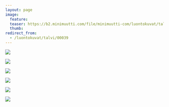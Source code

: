 ```yaml
---
layout: page
image:
  feature:
  teaser: https://b2.minimuutti.com/file/minimuutti-com/luontokuvat/talvi/DS40545-245px.jpg
  thumb:
redirect_from:
  - /luontokuvat/talvi/00039
---
```


[![](https://b2.minimuutti.com/file/minimuutti-com/luontokuvat/talvi/DS40541-800px.jpg)](https://dl.dropboxusercontent.com/sh/ea1wtnz7z734o12/AAA-9p6O94cxdKMCdYXY0GRVa/luontokuvat/talvi/DS40541.jpg)

[![](https://b2.minimuutti.com/file/minimuutti-com/luontokuvat/talvi/DS40543-800px.jpg)](https://dl.dropboxusercontent.com/sh/ea1wtnz7z734o12/AAAwciac7CoT3Du20dmukFwTa/luontokuvat/talvi/DS40543.jpg)

[![](https://b2.minimuutti.com/file/minimuutti-com/luontokuvat/talvi/DS40550-800px.jpg)](https://dl.dropboxusercontent.com/sh/ea1wtnz7z734o12/AADsx8P4kvBMdmrpvDUzhgwEa/luontokuvat/talvi/DS40550.jpg)

[![](https://b2.minimuutti.com/file/minimuutti-com/luontokuvat/talvi/DS40547-800px.jpg)](https://dl.dropboxusercontent.com/sh/ea1wtnz7z734o12/AAB1pA4NwsMkNK6VkVuRAJzga/luontokuvat/talvi/DS40547.jpg)

[![](https://b2.minimuutti.com/file/minimuutti-com/luontokuvat/talvi/DS40544-800px.jpg)](https://dl.dropboxusercontent.com/sh/ea1wtnz7z734o12/AAAGModyPw2jH9-j7mt5NLOHa/luontokuvat/talvi/DS40544.jpg)

[![](https://b2.minimuutti.com/file/minimuutti-com/luontokuvat/talvi/DS40545-800px.jpg)](https://dl.dropboxusercontent.com/sh/ea1wtnz7z734o12/AABzZIGe1KwF9gBbhu5GR3sNa/luontokuvat/talvi/DS40545.jpg)
